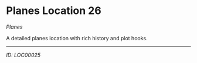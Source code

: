# Planes Location 26

*Planes*

A detailed planes location with rich history and plot hooks.

---
*ID: LOC00025*